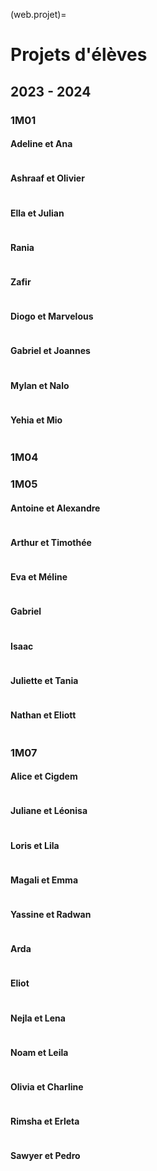 (web.projet)=

# Projets d'élèves

## 2023 - 2024

### 1M01

#### Adeline et Ana

```{image} ../media/dessins_eleves/Adeline_Ana.png
```

#### Ashraaf et Olivier

```{image} ../media/dessins_eleves/Ashraaf_Olivier.png
```

#### Ella et Julian

```{image} ../media/dessins_eleves/Ella_Julian.png
```

#### Rania

```{image} ../media/dessins_eleves/Rania.png
```

#### Zafir

```{image} ../media/dessins_eleves/Zafir.png
```

#### Diogo et Marvelous

```{image} ../media/dessins_eleves/Diogo_Marvelous.png
```

#### Gabriel et Joannes

```{image} ../media/dessins_eleves/Gabriel_Joannes.png
```

#### Mylan et Nalo

```{image} ../media/dessins_eleves/Mylan_Nalo.png
```

#### Yehia et Mio

```{image} ../media/dessins_eleves/Yehia_Mio.png
```

### 1M04

### 1M05

#### Antoine et Alexandre

```{image} ../media/dessins_eleves/Antoine_Alexandre.png
```

#### Arthur et Timothée

```{image} ../media/dessins_eleves/Arthur_Timothee.png
```

#### Eva et Méline

```{image} ../media/dessins_eleves/Eva_Meline.png
```

#### Gabriel

```{image} ../media/dessins_eleves/Gabriel.png
```

#### Isaac

```{image} ../media/dessins_eleves/Isaac.png
```

#### Juliette et Tania

```{image} ../media/dessins_eleves/Juliette_Tania.png
```

#### Nathan et Eliott

```{image} ../media/dessins_eleves/Nathan_Eliott.png
```

### 1M07

#### Alice et Cigdem

```{image} ../media/dessins_eleves/Alice_Cigdem.png
```

#### Juliane et Léonisa

```{image} ../media/dessins_eleves/Juliane_Leonisa.png
```

#### Loris et Lila

```{image} ../media/dessins_eleves/Loris_Lila.png
```

#### Magali et Emma

```{image} ../media/dessins_eleves/Magali_Emma.png
```

#### Yassine et Radwan

```{image} ../media/dessins_eleves/Yassine_Radwan.png
```

#### Arda

```{image} ../media/dessins_eleves/Arda.png
```

#### Eliot

```{image} ../media/dessins_eleves/Eliot.png
```

#### Nejla et Lena

```{image} ../media/dessins_eleves/Nejla_Lena.png
```

#### Noam et Leila

```{image} ../media/dessins_eleves/Noam_Leila.png
```

#### Olivia et Charline

```{image} ../media/dessins_eleves/Olivia_Charline.png
```

#### Rimsha et Erleta

```{image} ../media/dessins_eleves/Rimsha_Erleta.png
```

#### Sawyer et Pedro

```{image} ../media/dessins_eleves/Sawyer_Pedro.png
```
